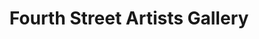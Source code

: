 ---
title: "Fourth Street Artists Gallery"
url: /west-branch/fourth-street-artists-gallery/
shop: Kunst
---